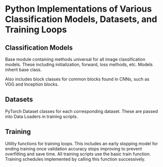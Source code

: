 # Python Implementations of Various Classification Models, Datasets, and Training Loops
## Classification Models
Base module containing methods universal for all image classification models. These including initialization, forward, loss methods, etc. Models inherit base class.  
  
Also includes block classes for common blocks found in CNNs, such as VGG and Inception blocks.  
  
## Datasets
PyTorch Dataset classes for each corresponding dataset. These are passed into Data Loaders in training scripts.  
  
## Training
Utility functions for training loops. This includes an early stopping model for ending training once validation accuracy stops improving to prevent overfitting and save time. All training scripts use the basic train function. Training schedules implemented by calling this function successively.
